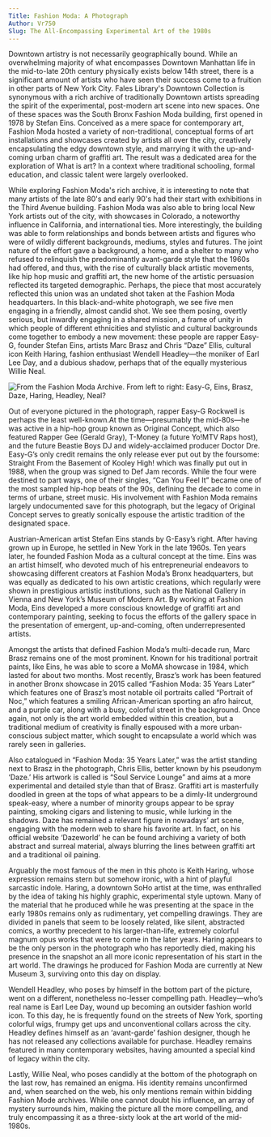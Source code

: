 ```yaml
---
Title: Fashion Moda: A Photograph
Author: Vr750
Slug: The All-Encompassing Experimental Art of the 1980s
---
```


Downtown artistry is not necessarily geographically bound. While an overwhelming majority of what encompasses Downtown Manhattan life in the mid-to-late 20th century physically exists below 14th street, there is a significant amount of artists who have seen their success come to a fruition in other parts of New York City. Fales Library's Downtown Collection is synonymous with a rich archive of traditionally Downtown artists spreading the spirit of the experimental, post-modern art scene into new spaces. One of these spaces was the South Bronx Fashion Moda building, first opened in 1978 by Stefan Eins. Conceived as a mere space for contemporary art, Fashion Moda hosted a variety of non-traditional, conceptual forms of art installations and showcases created by artists all over the city, creatively encapsulating the edgy downtown style, and marrying it with the up-and-coming urban charm of graffiti art. The result was a dedicated area for the exploration of What is art? In a context where traditional schooling, formal education, and classic talent were largely overlooked.

While exploring Fashion Moda's rich archive, it is interesting to note that many artists of the late 80's and early 90's had their start with exhibitions in the Third Avenue building. Fashion Moda was also able to bring local New York artists out of the city, with showcases in Colorado, a noteworthy influence in California, and international ties. More interestingly, the building was able to form relationships and bonds between artists and figures who were of wildly different backgrounds, mediums, styles and futures. The joint nature of the effort gave a background, a home, and a shelter to many who refused to relinquish the predominantly avant-garde style that the 1960s had offered, and thus, with the rise of culturally black artistic movements, like hip hop music and graffiti art, the new home of the artistic persuasion reflected its targeted demographic. Perhaps, the piece that most accurately reflected this union was an undated shot taken at the Fashion Moda headquarters. In this black-and-white photograph, we see five men engaging in a friendly, almost candid shot. We see them posing, overtly serious, but inwardly engaging in a shared mission, a frame of unity in which people of different ethnicities and stylistic and cultural backgrounds come together to embody a new movement: these people are rapper Easy-G, founder Stefan Eins, artists Marc Brasz and Chris “Daze” Ellis, cultural icon Keith Haring, fashion enthusiast Wendell Headley—the moniker of Earl Lee Day, and a dubious shadow, perhaps that of the equally mysterious Willie Neal.

![From the Fashion Moda Archive. From left to right: Easy-G, Eins, Brasz, Daze, Haring, Headley, Neal?](https://i.imgur.com/dj677Xx.jpg)

Out of everyone pictured in the photograph, rapper Easy-G Rockwell is perhaps the least well-known.At the time—presumably the mid-80s—he was active in a hip-hop group known as Original Concept, which also featured Rapper Gee (Gerald Gray), T-Money (a future Yo!MTV Raps host), and the future Beastie Boys DJ and widely-acclaimed producer Doctor Dre. Easy-G’s only credit remains the only release ever put out by the foursome: Straight From the Basement of Kooley High! which was finally put out in 1988, when the group was signed to Def Jam records. While the four were destined to part ways, one of their singles, “Can You Feel It” became one of the most sampled hip-hop beats of the 90s, defining the decade to come in terms of urbane, street music. His involvement with Fashion Moda remains largely undocumented save for this photograph, but the legacy of Original Concept serves to greatly sonically espouse the artistic tradition of the designated space.

Austrian-American artist Stefan Eins stands by G-Easy’s right. After having grown up in Europe, he settled in New York in the late 1960s. Ten years later, he founded Fashion Moda as a cultural concept at the time. Eins was an artist himself, who devoted much of his entrepreneurial endeavors to showcasing different creators at Fashion Moda’s Bronx headquarters, but was equally as dedicated to his own artistic creations, which regularly were shown in prestigious artistic institutions, such as the National Gallery in Vienna and New York’s Museum of Modern Art. By working at Fashion Moda, Eins developed a more conscious knowledge of graffiti art and contemporary painting, seeking to focus the efforts of the gallery space in the presentation of emergent, up-and-coming, often underrepresented artists.

Amongst the artists that defined Fashion Moda’s multi-decade run, Marc Brasz remains one of the most prominent. Known for his traditional portrait paints, like Eins, he was able to score a MoMA showcase in 1984, which lasted for about two months. Most recently, Brasz’s work has been featured in another Bronx showcase in 2015 called “Fashion Moda: 35 Years Later” which features one of Brasz’s most notable oil portraits called “Portrait of Noc,” which features a smiling African-American sporting an afro haircut, and a purple car, along with a busy, colorful street in the background. Once again, not only is the art world embedded within this creation, but a traditional medium of creativity is finally espoused with a more urban-conscious subject matter, which sought to encapsulate a world which was rarely seen in galleries.

Also catalogued in “Fashion Moda: 35 Years Later,” was the artist standing next to Brasz in the photograph, Chris Ellis, better known by his pseudonym ‘Daze.’ His artwork is called is “Soul Service Lounge” and aims at a more experimental and detailed style than that of Brasz. Graffiti art is masterfully doodled in green at the tops of what appears to be a dimly-lit underground speak-easy, where a number of minority groups appear to be spray painting, smoking cigars and listening to music, while lurking in the shadows. Daze has remained a relevant figure in nowadays’ art scene, engaging with the modern web to share his favorite art. In fact, on his official website ‘Dazeworld’ he can be found archiving a variety of both abstract and surreal material, always blurring the lines between graffiti art and a traditional oil paining.

Arguably the most famous of the men in this photo is Keith Haring, whose expression remains stern but somehow ironic, with a hint of playful sarcastic indole. Haring, a downtown SoHo artist at the time, was enthralled by the idea of taking his highly graphic, experimental style uptown. Many of the material that he produced while he was presenting at the space in the early 1980s remains only as rudimentary, yet compelling drawings. They are divided in panels that seem to be loosely related, like silent, abstracted comics, a worthy precedent to his larger-than-life, extremely colorful magnum opus works that were to come in the later years. Haring appears to be the only person in the photograph who has reportedly died, making his presence in the snapshot an all more iconic representation of his start in the art world. The drawings he produced for Fashion Moda are currently at New Museum 3, surviving onto this day on display.

Wendell Headley, who poses by himself in the bottom part of the picture, went on a different, nonetheless no-lesser compelling path. Headley—who’s real name is Earl Lee Day, wound up becoming an outsider fashion world icon. To this day, he is frequently found on the streets of New York, sporting colorful wigs, frumpy get ups and unconventional collars across the city. Headley defines himself as an ‘avant-garde’ fashion designer, though he has not released any collections available for purchase. Headley remains featured in many contemporary websites, having amounted a special kind of legacy within the city.

Lastly, Willie Neal, who poses candidly at the bottom of the photograph on the last row, has remained an enigma. His identity remains unconfirmed and, when searched on the web, his only mentions remain within bidding Fashion Mode archives. While one cannot doubt his influence, an array of mystery surrounds him, making the picture all the more compelling, and truly encompassing it as a three-sixty look at the art world of the mid-1980s.
